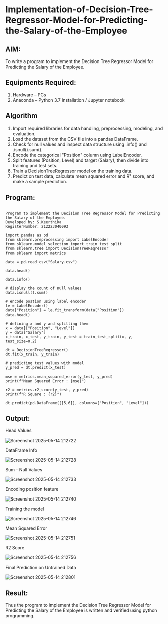 # Implementation-of-Decision-Tree-Regressor-Model-for-Predicting-the-Salary-of-the-Employee

## AIM:
To write a program to implement the Decision Tree Regressor Model for Predicting the Salary of the Employee.

## Equipments Required:
1. Hardware – PCs
2. Anaconda – Python 3.7 Installation / Jupyter notebook

## Algorithm

1. Import required libraries for data handling, preprocessing, modeling, and evaluation.
2. Load the dataset from the CSV file into a pandas DataFrame.
3. Check for null values and inspect data structure using .info() and .isnull().sum().
4. Encode the categorical "Position" column using LabelEncoder.
5. Split features (Position, Level) and target (Salary), then divide into training and test sets.
6. Train a DecisionTreeRegressor model on the training data.
7. Predict on test data, calculate mean squared error and R² score, and make a sample prediction.

## Program:
```

Program to implement the Decision Tree Regressor Model for Predicting the Salary of the Employee.
Developed by: S.Keerthika
RegisterNumber: 212223040093
```
```
import pandas as pd
from sklearn.preprocessing import LabelEncoder
from sklearn.model_selection import train_test_split
from sklearn.tree import DecisionTreeRegressor
from sklearn import metrics
```
```
data = pd.read_csv("Salary.csv")
```
```
data.head()
```
```
data.info()
```
```
# display the count of null values
data.isnull().sum()
```
```
# encode postion using label encoder
le = LabelEncoder()
data["Position"] = le.fit_transform(data["Position"])
data.head()
```
```
# defining x and y and splitting them
x = data[["Position", "Level"]]
y = data["Salary"]
x_train, x_test, y_train, y_test = train_test_split(x, y, test_size=0.2)
```
```
dt = DecisionTreeRegressor()
dt.fit(x_train, y_train)
```
```
# predicting test values with model
y_pred = dt.predict(x_test)
```
```
mse = metrics.mean_squared_error(y_test, y_pred)
print(f"Mean Squared Error : {mse}")
```
```
r2 = metrics.r2_score(y_test, y_pred)
print(f"R Square : {r2}")
```
```
dt.predict(pd.DataFrame([[5,6]], columns=["Position", "Level"]))
```

## Output:

Head Values

![Screenshot 2025-05-14 212722](https://github.com/user-attachments/assets/3b2a14a8-b45e-4733-9b09-d244cee1d3ef)

DataFrame Info

![Screenshot 2025-05-14 212728](https://github.com/user-attachments/assets/c7e8d148-1e8e-4c2e-92f1-68431c0511c9)

Sum - Null Values

![Screenshot 2025-05-14 212733](https://github.com/user-attachments/assets/ddaeaeda-4a06-4d6c-a83e-2d023ae7f56f)

Encoding position feature

![Screenshot 2025-05-14 212740](https://github.com/user-attachments/assets/e8a229f7-5320-4948-96d9-145a4bd279e4)

Training the model

![Screenshot 2025-05-14 212746](https://github.com/user-attachments/assets/8917f5b6-f904-4545-8e73-f1c0c9db30eb)

Mean Squared Error

![Screenshot 2025-05-14 212751](https://github.com/user-attachments/assets/1753b6a7-47bc-4da2-8b60-0098b5e24419)

R2 Score

![Screenshot 2025-05-14 212756](https://github.com/user-attachments/assets/fc694185-aa72-4a3a-996a-f88f02e64102)

Final Prediction on Untrained Data

![Screenshot 2025-05-14 212801](https://github.com/user-attachments/assets/ee821d3b-db64-4680-a0ad-7056aa887a30)


## Result:
Thus the program to implement the Decision Tree Regressor Model for Predicting the Salary of the Employee is written and verified using python programming.
